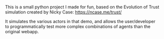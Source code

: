 This is a small python project I made for fun, based on the Evolution of Trust simulation created by Nicky Case: https://ncase.me/trust/

It simulates the various actors in that demo, and allows the user/developer to programmatically test more complex combinations of agents than the original webapp.
